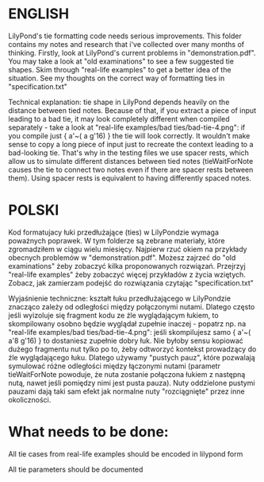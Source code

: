 
ENGLISH
=======

LilyPond's tie formatting code needs serious improvements.  This folder
contains my notes and research that i've collected over many months of thinking.
Firstly, look at LilyPond's current problems in "demonstration.pdf".
You may take a look at "old examinations" to see a few suggested tie shapes.
Skim through "real-life examples" to get a better idea of the situation.
See my thoughts on the correct way of formatting ties in "specification.txt"

Technical explanation: tie shape in LilyPond depends heavily on the distance
between tied notes.  Because of that, if you extract a piece of input leading to
a bad tie, it may look completely different when compiled separately - take a
look at "real-life examples/bad ties/bad-tie-4.png": if you compile just
{ a'~( a g'16) } the tie will look correctly.
It wouldn't make sense to copy a long piece of input just to recreate the
context leading to a bad-looking tie.  That's why in the testing files we use
spacer rests, which allow us to simulate different distances between tied notes
(tieWaitForNote causes the tie to connect two notes even if there are spacer
rests between them).  Using spacer rests is equivalent to having differently
spaced notes.


POLSKI
======

Kod formatujacy łuki przedłużające (ties) w LilyPondzie wymaga poważnych poprawek.
W tym folderze są zebrane materiały, które zgromadziłem w ciągu wielu miesięcy.
Najpierw rzuć okiem na przykłady obecnych problemów w "demonstration.pdf".
Możesz zajrzeć do "old examinations" żeby zobaczyć kilka proponowanych rozwiązań.
Przejrzyj "real-life examples" żeby zobaczyć więcej przykładów z życia wziętych.
Zobacz, jak zamierzam podejść do rozwiązania czytając "specification.txt"

Wyjaśnienie techniczne: kształt łuku przedłużającego w LilyPondzie znacząco
zależy od odległości między połączonymi nutami.  Dlatego często jeśli wyizoluje
się fragment kodu ze źle wyglądającym łukiem, to skompilowany osobno będzie
wyglądał zupełnie inaczej - popatrz np. na "real-life examples/bad ties/bad-tie-4.png": jeśli skompilujesz samo { a'~( a'8 g'16) } to dostaniesz zupełnie dobry łuk.
Nie byłoby sensu kopiować dużego fragmentu nut tylko po to, żeby odtworzyć
kontekst prowadzący do źle wyglądającego łuku.  Dlatego używamy "pustych pauz",
które pozwalają symulować różne odległości między łączonymi nutami (parametr
tieWaitForNote powoduje, że nuta zostanie połączona łukiem z następną nutą,
nawet jeśli pomiędzy nimi jest pusta pauza).  Nuty oddzielone pustymi pauzami
dają taki sam efekt jak normalne nuty "rozciągnięte" przez inne okoliczności.


What needs to be done:
======================

All tie cases from real-life examples should be encoded in lilypond form

All tie parameters should be documented